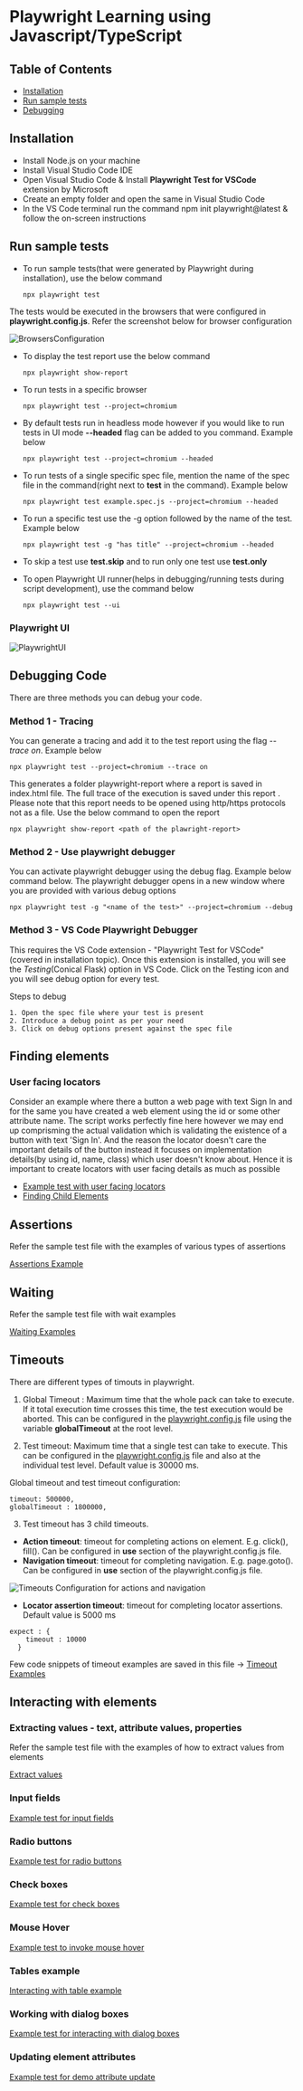 # Playwright Learning using Javascript/TypeScript

## Table of Contents
- [Installation](#installation)
- [Run sample tests](#run-sample-tests)
- [Debugging](#debugging-code)

## Installation

- Install Node.js on your machine
- Install Visual Studio Code IDE 
- Open Visual Studio Code & Install **Playwright Test for VSCode** extension by Microsoft 
- Create an empty folder and open the same in Visual Studio Code 
- In the VS Code terminal run the command npm init playwright@latest & follow the on-screen instructions

## Run sample tests

- To run sample tests(that were generated by Playwright during installation), use the below command

    ``` npx playwright test ```

The tests would be executed in the browsers that were configured in **playwright.config.js**. Refer the screenshot below for browser configuration

![BrowsersConfiguration](/documentation/images/browsers-config.png)

- To display the test report use the below command 

    ```npx playwright show-report```

- To run tests in a specific browser

    ```npx playwright test --project=chromium```

- By default tests run in headless mode however if you would like to run tests in UI mode **--headed** flag can be added to you command. Example below 

    ```npx playwright test --project=chromium --headed```

- To run tests of a single specific spec file, mention the name of the spec file in the command(right next to **test** in the command). Example below 

    ```npx playwright test example.spec.js --project=chromium --headed```

- To run a specific test use the -g option followed by the name of the test. Example below

    ```npx playwright test -g "has title" --project=chromium --headed```

- To skip a test use **test.skip** and to run only one test use **test.only**

- To open Playwright UI runner(helps in debugging/running tests during script development), use the command below

    ```npx playwright test --ui```

### Playwright UI

![PlaywrightUI](/documentation/images/playwright-ui.png)

## Debugging Code

There are three methods you can debug your code. 

### Method 1 - Tracing 

You can generate a tracing and add it to the test report using the flag *--trace on*. Example below

```npx playwright test --project=chromium --trace on```

This generates a folder playwright-report where a report is saved in index.html file. The full trace of the execution is saved under this report . Please note that this report needs to be opened using http/https protocols not as a file. Use the below command to open the report 

```npx playwright show-report <path of the plawright-report>```

### Method 2 - Use playwright debugger

You can activate playwright debugger using the debug flag. Example below command below. The playwright debugger opens in a new window where you are provided with various debug options

```npx playwright test -g "<name of the test>" --project=chromium --debug```

### Method 3 - VS Code Playwright Debugger

This requires the VS Code extension - "Playwright Test for VSCode"(covered in installation topic). Once this extension is installed, you will see the *Testing*(Conical Flask) option in VS Code. Click on the Testing icon and you will see debug option for every test. 

Steps to debug 

    1. Open the spec file where your test is present
    2. Introduce a debug point as per your need
    3. Click on debug options present against the spec file

## Finding elements

### User facing locators 

Consider an example where there a button a web page with text Sign In and for the same you have created a web element using the id or some other attribute name. The script works perfectly fine here however we may end up comprisming the actual validation which is validating the existence of a button with text 'Sign In'. And the reason the locator doesn't care the important details of the button instead it focuses on implementation details(by using id, name, class) which user doesn't know about. Hence it is important to create locators with user facing details as much as possible

- [Example test with user facing locators](tests/user-facing-locators.spec.js)
- [Finding Child Elements](tests/child-elements.spec.js)

## Assertions

Refer the sample test file with the examples of various types of assertions

[Assertions Example](tests/assertions.spec.js)

## Waiting

Refer the sample test file with wait examples

[Waiting Examples](tests/waiting.spec.js)

## Timeouts 

There are different types of timouts in playwright. 

1. Global Timeout : Maximum time that the whole pack can take to execute. If it total execution time crosses this time, the test execution would be aborted. This can be configured in the [playwright.config.js](playwright.config.js) file using the variable **globalTimeout** at the root level. 

2. Test timeout: Maximum time that a single test can take to execute. This can be configured in the [playwright.config.js](playwright.config.js) file and also at the individual test level. Default value is 30000 ms.

Global timeout and test timeout configuration:

```
timeout: 500000,
globalTimeout : 1800000,
```

3. Test timeout has 3 child timeouts. 

- **Action timeout**: timeout for completing actions on element. E.g. click(), fill(). Can be configured in **use** section of the playwright.config.js file.  
- **Navigation timeout**: timeout for completing navigation. E.g. page.goto(). Can be configured in **use** section of the playwright.config.js file.  

![Timeouts Configuration for actions and navigation](documentation/test-timeouts.png)

- **Locator assertion timeout**: timeout for completing locator assertions. Default value is 5000 ms

```
expect : {
    timeout : 10000
  }
```

Few code snippets of timeout examples are saved in this file -> [Timeout Examples](tests/timeouts.spec.js) 

## Interacting with elements

### Extracting values - text, attribute values, properties

Refer the sample test file with the examples of how to extract values from elements 

[Extract values](tests/extracting-values.spec.js)

### Input fields

[Example test for input fields](tests/input-fields.spec.js)

### Radio buttons

[Example test for radio buttons](tests/radio.spec.js)

### Check boxes

[Example test for check boxes](tests/checkboxes.spec.js)

### Mouse Hover 

[Example test to invoke mouse hover](tests/hover.spec.js)

### Tables example

[Interacting with table example](tests/tables.spec.js)

### Working with dialog boxes

[Example test for interacting with dialog boxes](tests/dialogboxes.spec.js)

### Updating element attributes

[Example test for demo attribute update](tests/update.attrib.spec.js)